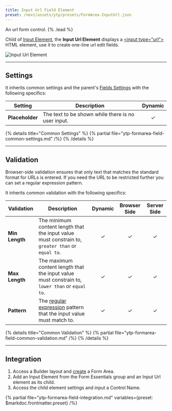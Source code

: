 ```yaml
---
title: Input Url Field Element
preset: /next/assets/ytp/presets/FormArea-InputUrl.json
---
```


An url form control. {% .lead %}

Child of [Input Element](./input), the **Input Url Element** displays a [\<input type="url"\>](https://developer.mozilla.org/en-US/docs/Web/HTML/Element/input/url) HTML element, use it to create one-line url edit fields.

![Input Url Element](/next/assets/ytp/forms/fields/input-url.webp)

---

## Settings

It inherits common settings and the parent's [Fields Settings](./input#fields-settings) with the following specifics:

| Setting | Description | Dynamic |
| ------- | ----------- | :-----: |
| **Placeholder** | The text to be shown while there is no user input. | &#x2713; |

{% details title="Common Settings" %}
    {% partial file="ytp-formarea-field-common-settings.md" /%}
{% /details %}

---

## Validation

Browser-side validation ensures that only text that matches the standard format for URLs is entered. If you need the URL to be restricted further you can set a regular expression pattern.

It inherits common validation with the following specifics:

| Validation | Description | Dynamic | Browser Side | Server Side |
| ---------- | ----------- | :-----: | :----------: | :---------: |
| **Min Length** | The minimum content length that the input value must constrain to, `greater than` or `equal to`. | &#x2713; | &#x2713; | &#x2713; |
| **Max Length** | The maximum content length that the input value must constrain to, `lower than` or `equal to`. | &#x2713; | &#x2713; | &#x2713; |
| **Pattern** | The [regular expression](https://developer.mozilla.org/en-US/docs/Web/JavaScript/Guide/Regular_Expressions) pattern that the input value must match to. | &#x2713; | &#x2713; | &#x2713; |

{% details title="Common Validation" %}
    {% partial file="ytp-formarea-field-common-validation.md" /%}
{% /details %}

---

## Integration

1. Access a Builder layout and [create](../../setup#creating-a-form) a Form Area.
1. Add an Input Element from the Form Essentials group and an Input Url element as its child.
1. Access the child element settings and input a Control Name.

{% partial file="ytp-formarea-field-integration.md" variables={preset: $markdoc.frontmatter.preset} /%}
